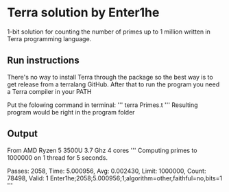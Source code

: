 # Terra solution by Enter1he


1-bit solution for counting the number of primes up to 1 million written in Terra programming language. 

## Run instructions

There's no way to install Terra through the package so the best way is to get
release from a terralang GitHub.
After that to run the program you need a Terra compiler in your PATH

Put the folowing command in terminal:
'''
terra Primes.t
'''
Resulting program would be right in the program folder

## Output
From AMD Ryzen 5 3500U 3.7 Ghz 4 cores
'''
Computing primes to 1000000 on 1 thread for 5 seconds.

 Passes: 2058, Time: 5.000956, Avg: 0.002430, Limit: 1000000, Count: 78498, Valid: 1
Enter1he;2058;5.000956;1;algorithm=other,faithful=no,bits=1
'''